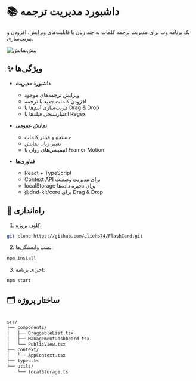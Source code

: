 # 📚 داشبورد مدیریت ترجمه

یک برنامه وب برای مدیریت ترجمه کلمات به چند زبان با قابلیت‌های ویرایش، افزودن و مرتب‌سازی.

![پیش‌نمایش](./public-view.png)

## ✨ ویژگی‌ها

- **داشبورد مدیریت**  
  - ویرایش ترجمه‌های موجود  
  - افزودن کلمات جدید با ترجمه  
  - مرتب‌سازی آیتم‌ها با Drag & Drop  
  - اعتبارسنجی فیلدها با Regex

- **نمایش عمومی**  
  - جستجو و فیلتر کلمات  
  - تغییر زبان نمایش  
  - انیمیشن‌های روان با Framer Motion

- **فناوری‌ها**  
  - React + TypeScript  
  - Context API برای مدیریت وضعیت  
  - localStorage برای ذخیره داده‌ها  
  - @dnd-kit/core برای Drag & Drop

## 🚀 راه‌اندازی

1. کلون پروژه:
```bash
git clone https://github.com/aliehs74/FlashCard.git

```

2. نصب وابستگی‌ها:

```bash
npm install
```

3. اجرای برنامه:

```bash
npm start
```


## 🗂 ساختار پروژه
```bash

src/
├── components/
│   ├── DraggableList.tsx
│   ├── ManagementDashboard.tsx
│   └── PublicView.tsx
├── context/
│   └── AppContext.tsx
├── types.ts
└── utils/
    └── localStorage.ts
```